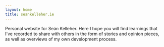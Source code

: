 ```yaml
---
layout: home
title: seankelleher.ie
---
```


Personal website for Seán Kelleher. Here I hope you will find learnings that
I've recorded to share with others in the form of stories and opinion pieces, as
well as overviews of my own development process.
